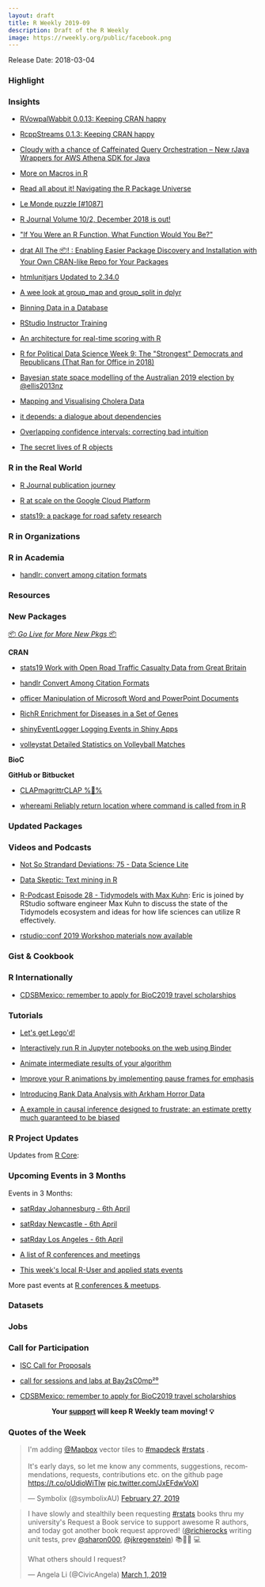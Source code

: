 ```yaml
---
layout: draft
title: R Weekly 2019-09
description: Draft of the R Weekly
image: https://rweekly.org/public/facebook.png
---
```


Release Date: 2018-03-04


###  Highlight



### Insights

+ [RVowpalWabbit 0.0.13: Keeping CRAN happy](http://dirk.eddelbuettel.com/blog/2019/02/22#rvowpalwabbit_0.0.13)

+ [RcppStreams 0.1.3: Keeping CRAN happy](http://dirk.eddelbuettel.com/blog/2019/02/25#rcppstreams_0.1.3)

+ [Cloudy with a chance of Caffeinated Query Orchestration – New rJava Wrappers for AWS Athena SDK for Java](https://rud.is/b/2019/02/22/cloudy-with-a-chance-of-caffeinated-query-orchestration-new-rjava-wrappers-for-aws-athena-sdk-for-java/)

+ [More on Macros in R](http://www.win-vector.com/blog/2019/02/more-on-macros-in-r/)

+ [Read all about it! Navigating the R Package Universe](https://juliasilge.com/blog/r-journal-navigating/)

+ [Le Monde puzzle [#1087]](https://xianblog.wordpress.com/2019/02/25/le-monde-puzzle-1087/)

+ [R Journal Volume 10/2, December 2018 is out!](http://www.win-vector.com/blog/2019/02/r-journal-volume-10-2-december-2018-is-out/)

+ ["If You Were an R Function, What Function Would You Be?"](http://www.win-vector.com/blog/2019/02/if-you-were-an-r-function-what-function-would-you-be/)

+ [drat All The 📦! : Enabling Easier Package Discovery and Installation with Your Own CRAN-like Repo for Your Packages](https://rud.is/b/2019/02/28/drat-all-the-%f0%9f%93%a6-enabling-easier-package-discovery-and-installation-with-your-own-cran-like-repo-for-your-packages/)

+ [htmlunitjars Updated to 2.34.0](https://rud.is/b/2019/02/28/htmlunitjars-updated-to-2-34-0/)

+ [A wee look at group_map and group_split in dplyr](https://www.johnmackintosh.com/2019-02-28-first-look-at-mapping-and-splitting-in-dplyr/)

+ [Binning Data in a Database](http://www.win-vector.com/blog/2019/02/binning-data-in-a-database/)

+ [RStudio Instructor Training](https://blog.rstudio.com/2019/02/28/rstudio-instructor-training/)

+ [An architecture for real-time scoring with R](https://blog.revolutionanalytics.com/2019/03/real-time-scoring-with-r.html)

+ [R for Political Data Science Week 9: The "Strongest" Democrats and Republicans (That Ran for Office in 2018)](https://www.thecrosstab.com/2019/03/01/2018-vs-pertisanship/)

+ [Bayesian state space modelling of the Australian 2019 election by @ellis2013nz](http://freerangestats.info/blog/2019/03/02/aust-election-1)

+ [Mapping and Visualising Cholera Data](http://spatial.ly/2019/03/mapping-and-visualising-cholera-data/)

+ [it depends: a dialogue about dependencies](https://speakerdeck.com/jimhester/it-depends)

+ [Overlapping confidence intervals: correcting bad intuition](http://www.alexpghayes.com/blog/overlapping-confidence-intervals-correcting-bad-intuition/)

+ [The secret lives of R objects](https://www.brodieg.com/2019/02/18/an-unofficial-reference-for-internal-inspect/)


### R in the Real World


+ [R Journal publication journey ](https://eranraviv.com/forecast-combinations-in-r-using-the-forecastcomb-package/)

+ [R at scale on the Google Cloud Platform](https://code.markedmondson.me/r-at-scale-on-google-cloud-platform/)

+ [stats19: a package for road safety research](https://ropensci.org/blog/2019/02/26/stats19/)


###  R in Organizations




###  R in Academia


+ [handlr: convert among citation formats](https://ropensci.org/technotes/2019/02/27/handlr-release/)


###  Resources



###  New Packages

<p class="added-hostname"><a href="https://rweekly.org/live" target="_blank" class="externalLink">📦 <i>Go Live for More New Pkgs</i> 📦</a></p>

**CRAN**

+ [stats19 Work with Open Road Traffic Casualty Data from Great Britain](https://cran.r-project.org/package=stats19)

+ [handlr   Convert Among Citation Formats](https://cran.r-project.org/package=handlr)

+ [officer   Manipulation of Microsoft Word and PowerPoint Documents](https://cran.r-project.org/package=officer)

+ [RichR   Enrichment for Diseases in a Set of Genes](https://cran.r-project.org/package=RichR)

+ [shinyEventLogger   Logging Events in Shiny Apps](https://cran.r-project.org/package=shinyEventLogger)

+ [volleystat   Detailed Statistics on Volleyball Matches](https://cran.r-project.org/package=volleystat)


**BioC**



**GitHub or Bitbucket**


+ [CLAPmagrittrCLAP %👏️%](https://github.com/quattro/CLAPmagrittrCLAP)

+ [whereami Reliably return location where command is called from in R](https://github.com/yonicd/whereami)


### Updated Packages




###  Videos and Podcasts

+ [Not So Strandard Deviations: 75 - Data Science Lite](http://nssdeviations.com/75-data-science-lite)

+ [Data Skeptic: Text mining in R](https://dataskeptic.com/blog/episodes/2019/text-mining-in-r)

+ [R-Podcast Episode 28 - Tidymodels with Max Kuhn](https://r-podcast.org/28): Eric is joined by RStudio software engineer Max Kuhn to discuss the state of the Tidymodels ecosystem and ideas for how life sciences can utilize R effectively.

+ [rstudio::conf 2019 Workshop materials now available](https://blog.rstudio.com/2019/02/06/rstudio-conf-2019-workshops/)


### Gist & Cookbook




### R Internationally


+ [CDSBMexico: remember to apply for BioC2019 travel scholarships](http://feedproxy.google.com/~r/FellgernonBit-rstats/~3/XBRV1ziVO58/)


###  Tutorials


+ [Let's get Lego'd!](https://www.littlemissdata.com/blog/rlego)

+ [Interactively run R in Jupyter notebooks on the web using Binder](https://github.com/matthewfeickert/R-in-Jupyter-with-Binder)

+ [Animate intermediate results of your algorithm](https://smorbieu.gitlab.io/animate-intermediate-results-of-your-algorithm/)

+ [Improve your R animations by implementing pause frames for emphasis](https://www.mikelee.co/posts/2019-02-23-creating-pauses-in-r-animations/)

+ [Introducing Rank Data Analysis with Arkham Horror Data](https://ntguardian.wordpress.com/2019/02/25/introducing-rank-data-analysis-with-arkham-horror-data/)

+ [A example in causal inference designed to frustrate: an estimate pretty much guaranteed to be biased](https://www.rdatagen.net/post/dags-colliders-and-an-example-of-variance-bias-tradeoff/)

<!--<div class="post-more-begin"></div><div class="post-more-end"></div>-->

###  R Project Updates

Updates from [R Core](http://developer.r-project.org/blosxom.cgi/R-devel/NEWS):


###  Upcoming Events in 3 Months


Events in 3 Months:

+ [satRday Johannesburg - 6th April](https://joburg2019.satrdays.org/)

+ [satRday Newcastle - 6th April](https://newcastle2019.satrdays.org/)

+ [satRday Los Angeles - 6th April](https://losangeles2019.satrdays.org/)

+ [A list of R conferences and meetings](https://jumpingrivers.github.io/meetingsR/events.html)

+ [This week's local R-User and applied stats events](https://community.rstudio.com/c/irl)

More past events at [R conferences & meetups](https://conf.rweekly.org).


### Datasets




### Jobs




###  Call for Participation

+ [ISC Call for Proposals](https://www.r-consortium.org/blog/2019/02/26/isc-call-for-proposals)

+ [call for sessions and labs at Bay2sC0mp²⁰](https://xianblog.wordpress.com/2019/02/22/call-for-sessions-and-labs-at-bay2sc0mp/)

+ [CDSBMexico: remember to apply for BioC2019 travel scholarships](http://feedproxy.google.com/~r/FellgernonBit-rstats/~3/XBRV1ziVO58/)

<p class="hide-support added-hostname support-rweekly" style="text-align: center;font-weight: bold;">Your <a class="non-visited externalLink" href="https://www.patreon.com/rweekly" onclick="pas(this)">support</a> will keep R Weekly team moving! 💡</p>

###  Quotes of the Week

<blockquote class="twitter-tweet" data-lang="en"><p lang="en" dir="ltr">I&#39;m adding <a href="https://twitter.com/Mapbox?ref_src=twsrc%5Etfw">@Mapbox</a>  vector tiles to <a href="https://twitter.com/hashtag/mapdeck?src=hash&amp;ref_src=twsrc%5Etfw">#mapdeck</a> <a href="https://twitter.com/hashtag/rstats?src=hash&amp;ref_src=twsrc%5Etfw">#rstats</a> . <br><br>It&#39;s early days, so let me know any comments, suggestions, recommendations, requests, contributions etc. on the github page <a href="https://t.co/oUdioWiTlw">https://t.co/oUdioWiTlw</a> <a href="https://t.co/JxEFdwVoXl">pic.twitter.com/JxEFdwVoXl</a></p>&mdash; Symbolix (@symbolixAU) <a href="https://twitter.com/symbolixAU/status/1100864458002333696?ref_src=twsrc%5Etfw">February 27, 2019</a></blockquote>
<script async src="https://platform.twitter.com/widgets.js" charset="utf-8"></script>

<blockquote class="twitter-tweet" data-lang="en"><p lang="en" dir="ltr">I have slowly and stealthily been requesting <a href="https://twitter.com/hashtag/rstats?src=hash&amp;ref_src=twsrc%5Etfw">#rstats</a> books thru my university&#39;s Request a Book service to support awesome R authors, and today got another book request approved! (<a href="https://twitter.com/richierocks?ref_src=twsrc%5Etfw">@richierocks</a> writing unit tests, prev <a href="https://twitter.com/sharon000?ref_src=twsrc%5Etfw">@sharon000</a>, <a href="https://twitter.com/jkregenstein?ref_src=twsrc%5Etfw">@jkregenstein</a>) 📚👩🏻
💻<br><br>What others should I request?</p>&mdash; Angela Li (@CivicAngela) <a href="https://twitter.com/CivicAngela/status/1101567447377821698?ref_src=twsrc%5Etfw">March 1, 2019</a></blockquote>
<script async src="https://platform.twitter.com/widgets.js" charset="utf-8"></script>

